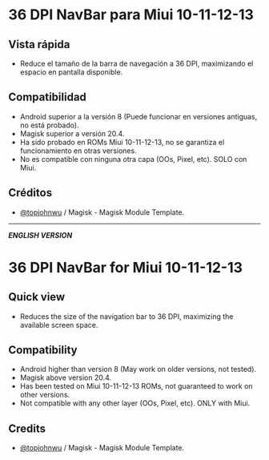 # 36 DPI NavBar para Miui 10-11-12-13

## Vista rápida
- Reduce el tamaño de la barra de navegación a 36 DPI, maximizando el espacio en pantalla disponible.

## Compatibilidad
- Android superior a la versión 8 (Puede funcionar en versiones antiguas, no está probado).
- Magisk superior a versión 20.4.
- Ha sido probado en ROMs Miui 10-11-12-13, no se garantiza el funcionamiento en otras versiones.
- No es compatible con ninguna otra capa (OOs, Pixel, etc). SOLO con Miui.

## Créditos
- [@topjohnwu](https://github.com/topjohnwu) / Magisk - Magisk Module Template.

---
***ENGLISH VERSION***

# 36 DPI NavBar for Miui 10-11-12-13

## Quick view
- Reduces the size of the navigation bar to 36 DPI, maximizing the available screen space.

## Compatibility
- Android higher than version 8 (May work on older versions, not tested).
- Magisk above version 20.4.
- Has been tested on Miui 10-11-12-13 ROMs, not guaranteed to work on other versions.
- Not compatible with any other layer (OOs, Pixel, etc). ONLY with Miui.

## Credits
- [@topjohnwu](https://github.com/topjohnwu) / Magisk - Magisk Module Template.

